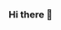 ### Hi there 👋

<!--
**AaronAndradeSF/AaronAndradeSF** is a ✨ _special_ ✨ repository because its `README.md` (this file) appears on your GitHub profile.

Here are some ideas to get you started:

- 🔭 I’m currently working on ... my portfolio or folio for short.
- 🌱 I’m currently learning ... Intermediate Full Stack Python and Beginner Full Stack JavaScript, & DevOps.
- 👯 I’m looking to collaborate on ... Sports data projects.
- 🤔 I’m looking for help with ... Full time employment,
- 💬 Ask me about ... The worst thing I ever blurted out in a meeting. 
- 📫 How to reach me: ... Email, or text.
- 😄 Pronouns: ... He/Him/Dude/Bruh/Bro
- ⚡ Fun fact: ... Facts don't feel, so there are no Fun Facts.
-->
